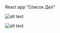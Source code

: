 React app "Список Дел"

![alt text](react-todo-list)

![alt text](figures/https://github.com/MaksimDziba/React-todo-list/blob/master/todo-list.jpg)
